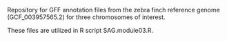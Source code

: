 Repository for GFF annotation files from the zebra finch reference genome (GCF_003957565.2) for three chromosomes of interest.

These files are utilized in R script SAG.module03.R.

